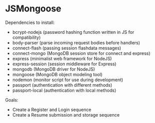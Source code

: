 # JSMongoose

Dependencies to install:
- bcrypt-nodejs (password hashing function written in JS for compatibility)
- body-parser (parse incoming request bodies before handlers)
- connect-flash (passing session flashdata messages)
- connect-mongo (MongoDB session store for connect and express)
- express (minimalist web framework for NodeJS)
- express-session (session middleware for Express)
- mongodb (MongoDB driver for NodeJS)
- mongoose (MongoDB object modeling tool)
- nodemon (monitor script for use during development)
- passport (authentication with different methods)
- passport-local (authentication with local methods)

Goals:
- Create a Register and Login sequence
- Create a Resume submission and storage sequence